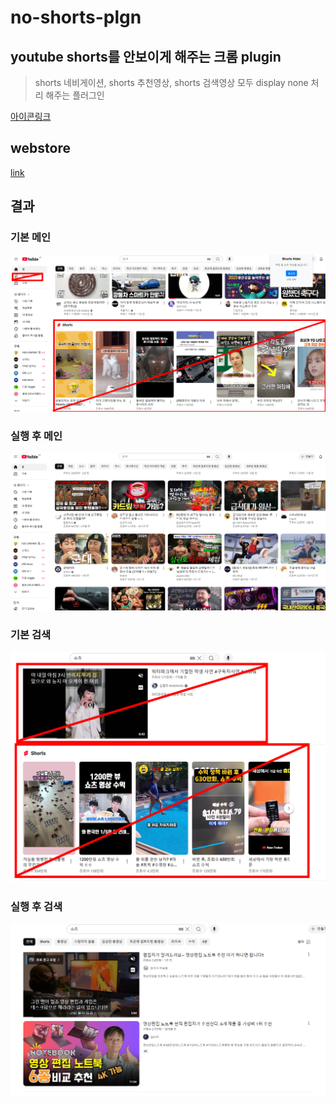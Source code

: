 # no-shorts-plgn

## youtube shorts를 안보이게 해주는 크롬 plugin
> shorts 네비게이션, shorts 추천영상, shorts 검색영상 모두 display none 처리 해주는 플러그인 <br>

[아이콘링크](https://www.freepik.com/icon/youtube_3938026#fromView=search&page=1&position=0&uuid=3667207f-7d3a-472b-8b18-11e523e8579a)

## webstore
[link](https://chromewebstore.google.com/detail/youtube-shorts-hider/gfifpgeaphnabjibfghmkaknhogojlig?authuser=0&hl=ko)

## 결과
### 기본 메인
![](./result/default_main.png) 

### 실행 후 메인
![](./result/res_main.png) 

### 기본 검색
![](./result/default_search.png) 

### 실행 후 검색
![](./result/res_search.png) 
